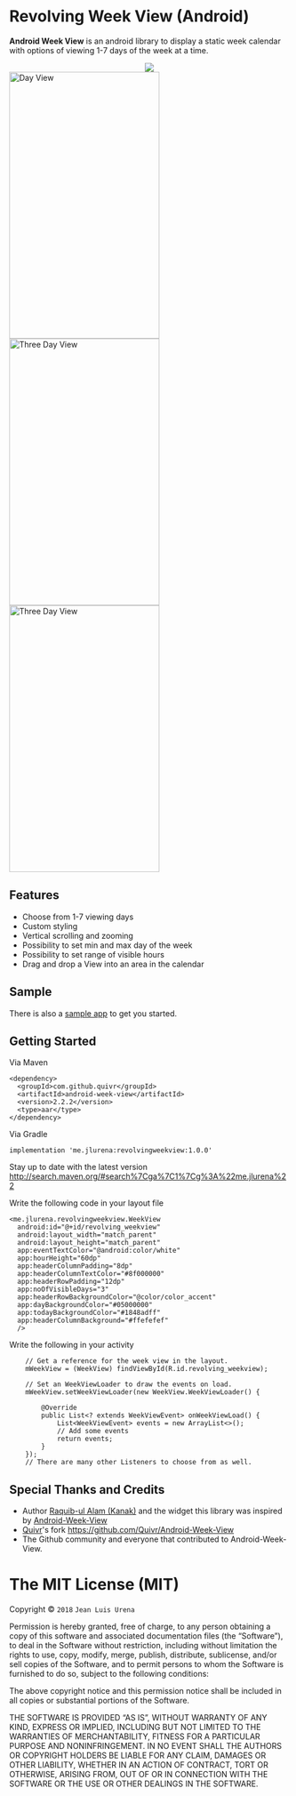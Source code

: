 

Revolving Week View (Android)
===

**Android Week View** is an android library to display a static week calendar with options of viewing 1-7 days of the week at a time.
<div align="center">
	<img src="https://raw.githubusercontent.com/jlurena/revolvingweekview/master/images/samplegif.gif"/>
</div>
<img src="https://raw.githubusercontent.com/jlurena/revolvingweekview/master/images/dayview.png" alt="Day View" width="270" height="480"/>
<img src="https://raw.githubusercontent.com/jlurena/revolvingweekview/master/images/3dayview.png" alt="Three Day View" width="270" height="480"/>
<img src="https://raw.githubusercontent.com/jlurena/revolvingweekview/master/images/weekview.png" alt="Three Day View" width="270" height="480"/>


Features
---

* Choose from 1-7 viewing days
* Custom styling
* Vertical scrolling and zooming
* Possibility to set min and max day of the week
* Possibility to set range of visible hours
* Drag and drop a View into an area in the calendar

Sample
---

There is also a [sample app](https://github.com/jlurena/revolvingweekview/tree/master/sample) to get you started.

Getting Started
---
Via Maven

    <dependency>
      <groupId>com.github.quivr</groupId>
      <artifactId>android-week-view</artifactId>
      <version>2.2.2</version>
      <type>aar</type>
    </dependency>

Via Gradle

    implementation 'me.jlurena:revolvingweekview:1.0.0'
Stay up to date with the latest version http://search.maven.org/#search%7Cga%7C1%7Cg%3A%22me.jlurena%22

Write the following code in your layout file

    <me.jlurena.revolvingweekview.WeekView  
      android:id="@+id/revolving_weekview"  
      android:layout_width="match_parent"  
      android:layout_height="match_parent"  
      app:eventTextColor="@android:color/white"  
      app:hourHeight="60dp"  
      app:headerColumnPadding="8dp"  
      app:headerColumnTextColor="#8f000000"  
      app:headerRowPadding="12dp"  
      app:noOfVisibleDays="3"  
      app:headerRowBackgroundColor="@color/color_accent"  
      app:dayBackgroundColor="#05000000"  
      app:todayBackgroundColor="#1848adff"  
      app:headerColumnBackground="#ffefefef"  
      />
Write the following in your activity

        // Get a reference for the week view in the layout.
        mWeekView = (WeekView) findViewById(R.id.revolving_weekview);
        
        // Set an WeekViewLoader to draw the events on load.
        mWeekView.setWeekViewLoader(new WeekView.WeekViewLoader() {  
      
	        @Override  
		    public List<? extends WeekViewEvent> onWeekViewLoad() {
			    List<WeekViewEvent> events = new ArrayList<>();
	            // Add some events
	            return events;
	        }  
	    });
	    // There are many other Listeners to choose from as well.

Special Thanks and Credits
---
*  Author [Raquib-ul Alam (Kanak)](https://github.com/alamkanak) and the widget this library was inspired by  [Android-Week-View](https://github.com/alamkanak/Android-Week-View)
* [Quivr](https://github.com/Quivr)'s fork https://github.com/Quivr/Android-Week-View
* The Github community and everyone that contributed to Android-Week-View.

The MIT License (MIT)
=====================

Copyright © `2018` `Jean Luis Urena`

Permission is hereby granted, free of charge, to any person
obtaining a copy of this software and associated documentation
files (the “Software”), to deal in the Software without
restriction, including without limitation the rights to use,
copy, modify, merge, publish, distribute, sublicense, and/or sell
copies of the Software, and to permit persons to whom the
Software is furnished to do so, subject to the following
conditions:

The above copyright notice and this permission notice shall be
included in all copies or substantial portions of the Software.

THE SOFTWARE IS PROVIDED “AS IS”, WITHOUT WARRANTY OF ANY KIND,
EXPRESS OR IMPLIED, INCLUDING BUT NOT LIMITED TO THE WARRANTIES
OF MERCHANTABILITY, FITNESS FOR A PARTICULAR PURPOSE AND
NONINFRINGEMENT. IN NO EVENT SHALL THE AUTHORS OR COPYRIGHT
HOLDERS BE LIABLE FOR ANY CLAIM, DAMAGES OR OTHER LIABILITY,
WHETHER IN AN ACTION OF CONTRACT, TORT OR OTHERWISE, ARISING
FROM, OUT OF OR IN CONNECTION WITH THE SOFTWARE OR THE USE OR
OTHER DEALINGS IN THE SOFTWARE.
